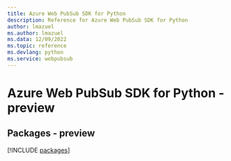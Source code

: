 ```yaml
---
title: Azure Web PubSub SDK for Python
description: Reference for Azure Web PubSub SDK for Python
author: lmazuel
ms.author: lmazuel
ms.data: 12/09/2022
ms.topic: reference
ms.devlang: python
ms.service: webpubsub
---
```

# Azure Web PubSub SDK for Python - preview
## Packages - preview
[!INCLUDE [packages](web-pubsub-index.md)]